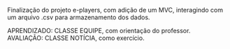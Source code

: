 Finalização do projeto e-players, com adição de um MVC, interagindo com um arquivo .csv para armazenamento dos dados.

APRENDIZADO: CLASSE EQUIPE, com orientação do professor.
AVALIAÇÃO: CLASSE NOTÍCIA, como exercício.

